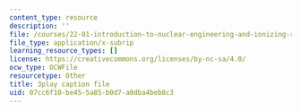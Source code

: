```yaml
---
content_type: resource
description: ''
file: /courses/22-01-introduction-to-nuclear-engineering-and-ionizing-radiation-fall-2016/07cc6f10be455a85b0d7a0dba4beb8c3_NXrGOd7gdMw.vtt
file_type: application/x-subrip
learning_resource_types: []
license: https://creativecommons.org/licenses/by-nc-sa/4.0/
ocw_type: OCWFile
resourcetype: Other
title: 3play caption file
uid: 07cc6f10-be45-5a85-b0d7-a0dba4beb8c3
---
```

